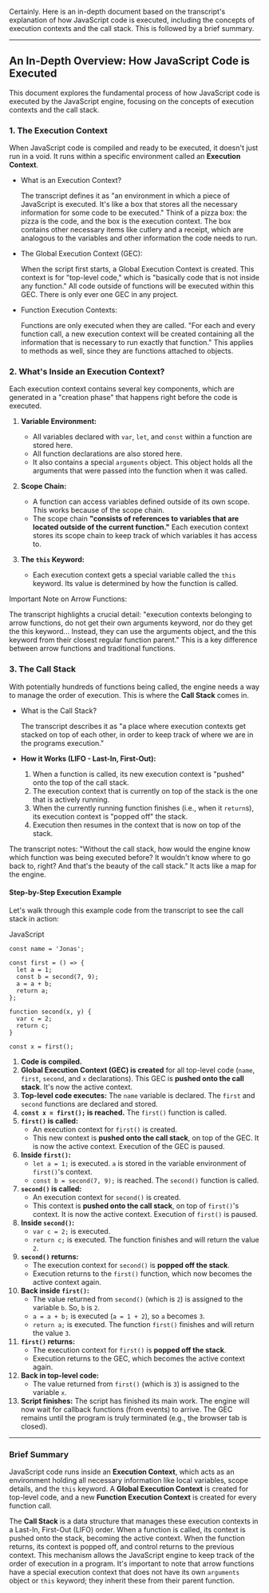 Certainly. Here is an in-depth document based on the transcript's explanation of how JavaScript code is executed, including the concepts of execution contexts and the call stack. This is followed by a brief summary.

---

## An In-Depth Overview: How JavaScript Code is Executed

This document explores the fundamental process of how JavaScript code is executed by the JavaScript engine, focusing on the concepts of execution contexts and the call stack.

### 1. The Execution Context

When JavaScript code is compiled and ready to be executed, it doesn't just run in a void. It runs within a specific environment called an **Execution Context**.

- What is an Execution Context?
    
    The transcript defines it as "an environment in which a piece of JavaScript is executed. It's like a box that stores all the necessary information for some code to be executed." Think of a pizza box: the pizza is the code, and the box is the execution context. The box contains other necessary items like cutlery and a receipt, which are analogous to the variables and other information the code needs to run.
    
- The Global Execution Context (GEC):
    
    When the script first starts, a Global Execution Context is created. This context is for "top-level code," which is "basically code that is not inside any function." All code outside of functions will be executed within this GEC. There is only ever one GEC in any project.
    
- Function Execution Contexts:
    
    Functions are only executed when they are called. "For each and every function call, a new execution context will be created containing all the information that is necessary to run exactly that function." This applies to methods as well, since they are functions attached to objects.
    

### 2. What's Inside an Execution Context?

Each execution context contains several key components, which are generated in a "creation phase" that happens right before the code is executed.

1. **Variable Environment:**
    
    - All variables declared with `var`, `let`, and `const` within a function are stored here.
    - All function declarations are also stored here.
    - It also contains a special `arguments` object. This object holds all the arguments that were passed into the function when it was called.
2. **Scope Chain:**
    
    - A function can access variables defined outside of its own scope. This works because of the scope chain.
    - The scope chain **"consists of references to variables that are located outside of the current function."** Each execution context stores its scope chain to keep track of which variables it has access to.
3. **The `this` Keyword:**
    
    - Each execution context gets a special variable called the `this` keyword. Its value is determined by how the function is called.

Important Note on Arrow Functions:

The transcript highlights a crucial detail: "execution contexts belonging to arrow functions, do not get their own arguments keyword, nor do they get the this keyword... Instead, they can use the arguments object, and the this keyword from their closest regular function parent." This is a key difference between arrow functions and traditional functions.

### 3. The Call Stack

With potentially hundreds of functions being called, the engine needs a way to manage the order of execution. This is where the **Call Stack** comes in.

- What is the Call Stack?
    
    The transcript describes it as "a place where execution contexts get stacked on top of each other, in order to keep track of where we are in the programs execution."
    
- **How it Works (LIFO - Last-In, First-Out):**
    
    1. When a function is called, its new execution context is "pushed" onto the top of the call stack.
    2. The execution context that is currently on top of the stack is the one that is actively running.
    3. When the currently running function finishes (i.e., when it `return`s), its execution context is "popped off" the stack.
    4. Execution then resumes in the context that is now on top of the stack.

The transcript notes: "Without the call stack, how would the engine know which function was being executed before? It wouldn't know where to go back to, right? And that's the beauty of the call stack." It acts like a map for the engine.

#### Step-by-Step Execution Example

Let's walk through this example code from the transcript to see the call stack in action:

JavaScript

```
const name = 'Jonas';

const first = () => {
  let a = 1;
  const b = second(7, 9);
  a = a + b;
  return a;
};

function second(x, y) {
  var c = 2;
  return c;
}

const x = first();
```

1. **Code is compiled.**
2. **Global Execution Context (GEC) is created** for all top-level code (`name`, `first`, `second`, and `x` declarations). This GEC is **pushed onto the call stack**. It's now the active context.
3. **Top-level code executes:** The `name` variable is declared. The `first` and `second` functions are declared and stored.
4. **`const x = first();` is reached.** The `first()` function is called.
5. **`first()` is called:**
    - An execution context for `first()` is created.
    - This new context is **pushed onto the call stack**, on top of the GEC. It is now the active context. Execution of the GEC is paused.
6. **Inside `first()`:**
    - `let a = 1;` is executed. `a` is stored in the variable environment of `first()`'s context.
    - `const b = second(7, 9);` is reached. The `second()` function is called.
7. **`second()` is called:**
    - An execution context for `second()` is created.
    - This context is **pushed onto the call stack**, on top of `first()`'s context. It is now the active context. Execution of `first()` is paused.
8. **Inside `second()`:**
    - `var c = 2;` is executed.
    - `return c;` is executed. The function finishes and will return the value `2`.
9. **`second()` returns:**
    - The execution context for `second()` is **popped off the stack**.
    - Execution returns to the `first()` function, which now becomes the active context again.
10. **Back inside `first()`:**
    - The value returned from `second()` (which is `2`) is assigned to the variable `b`. So, `b` is `2`.
    - `a = a + b;` is executed (`a = 1 + 2`), so `a` becomes `3`.
    - `return a;` is executed. The function `first()` finishes and will return the value `3`.
11. **`first()` returns:**
    - The execution context for `first()` is **popped off the stack**.
    - Execution returns to the GEC, which becomes the active context again.
12. **Back in top-level code:**
    - The value returned from `first()` (which is `3`) is assigned to the variable `x`.
13. **Script finishes:** The script has finished its main work. The engine will now wait for callback functions (from events) to arrive. The GEC remains until the program is truly terminated (e.g., the browser tab is closed).

---

### Brief Summary

JavaScript code runs inside an **Execution Context**, which acts as an environment holding all necessary information like local variables, scope details, and the `this` keyword. A **Global Execution Context** is created for top-level code, and a new **Function Execution Context** is created for every function call.

The **Call Stack** is a data structure that manages these execution contexts in a Last-In, First-Out (LIFO) order. When a function is called, its context is pushed onto the stack, becoming the active context. When the function returns, its context is popped off, and control returns to the previous context. This mechanism allows the JavaScript engine to keep track of the order of execution in a program. It's important to note that arrow functions have a special execution context that does not have its own `arguments` object or `this` keyword; they inherit these from their parent function.